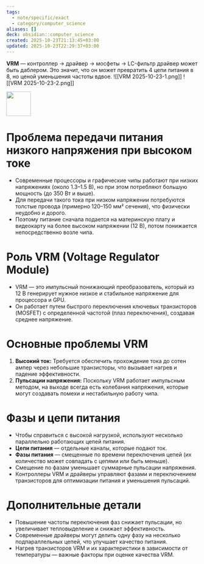 ```yaml
---
tags:
  - note/specific/exact
  - category/computer_science
aliases: []
deck: obsidian::computer_science
created: 2025-10-23T21:13:45+03:00
updated: 2025-10-23T22:29:37+03:00
---
```


**VRM**
—
контроллер -> драйвер -> мосфеты -> LC-фильтр
драйвер может быть даблером. Это значит, что он может превратить 4 цепи питания в 8, но ценой уменьшения частоты вдвое.
![[VRM 2025-10-23-1.png]]
![[VRM 2025-10-23-2.png]]

<img src="https://r2cdn.perplexity.ai/pplx-full-logo-primary-dark%402x.png" style="height:64px;margin-right:32px"/>

# Проблема передачи питания низкого напряжения при высоком токе

- Современные процессоры и графические чипы работают при низких напряжениях (около 1.3–1.5 В), но при этом потребляют большую мощность (до 350 Вт и выше).
- Для передачи такого тока при низком напряжении потребуются толстые провода (примерно 120–150 мм² сечения), что физически неудобно и дорого.
- Поэтому питание сначала подается на материнскую плату и видеокарту на более высоком напряжении (12 В), потом понижается непосредственно возле чипа.

# Роль VRM (Voltage Regulator Module)

- VRM — это импульсный понижающий преобразователь, который из 12 В генерирует нужное низкое и стабильное напряжение для процессора и GPU.
- Он работает путем быстрого переключения ключевых транзисторов (MOSFET) с определенной частотой (плаз переключения), создавая среднее напряжение.

# Основные проблемы VRM

1. **Высокий ток:** Требуется обеспечить прохождение тока до сотен ампер через небольшие транзисторы, что вызывает нагрев и падение эффективности.
2. **Пульсации напряжения:** Поскольку VRM работает импульсным методом, на выходе всегда есть колебания напряжения, которые могут создавать помехи и нестабильную работу чипа.

# Фазы и цепи питания

- Чтобы справиться с высокой нагрузкой, используют несколько параллельно работающих цепей питания.
- **Цепи питания** — отдельные каналы, которые подают ток.
- **Фазы питания** — смещенные по времени переключения цепей (их количество может совпадать с цепями или быть меньше).
- Смещение по фазам уменьшает суммарные пульсации напряжения.
- Контроллеры VRM и драйверы управляют фазами и переключением транзисторов для оптимизации питания и уменьшения пульсаций.

# Дополнительные детали

- Повышение частоты переключения фаз снижает пульсации, но увеличивает тепловыделение и снижает эффективность.
- Современные драйверы могут делить одну фазу на несколько подпараллельных цепей, что улучшает качество питания.
- Нагрев транзисторов VRM и их характеристики в зависимости от температуры — важные факторы при оценке качества VRM.
